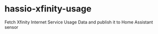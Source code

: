 # hassio-xfinity-usage
Fetch Xfinity Internet Service Usage Data and publish it to Home Assistant sensor

